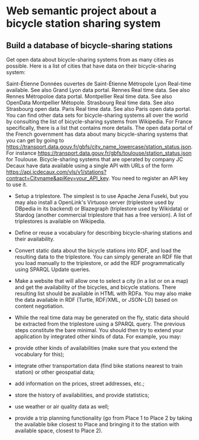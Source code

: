 

# Web semantic project about a bicycle station sharing system


## Build a database of bicycle-sharing stations
Get open data about bicycle-sharing systems from as many cities as possible. Here is a list of cities that have data on their bicycle-sharing system:

Saint-Étienne
Données ouvertes de Saint-Étienne Métropole
Lyon
Real-time available. See also Grand Lyon data portal.
Rennes
Real time data. See also Rennes Métropoloe data portal.
Montpellier
Real time data. See also OpenData Montpellier Métopole.
Strasbourg
Real time data. See also Strasbourg open data.
Paris
Real time data. See also Paris open data portal.
You can find other data sets for bicycle-sharing systems all over the world by consulting the list of bicycle-sharing systems from Wikipedia. For France specifically, there is a list that contains more details. The open data portal of the French government has data about many bicycle-sharing systems that you can get by going to https://transport.data.gouv.fr/gbfs/city_name_lowercase/station_status.json. For instance https://transport.data.gouv.fr/gbfs/toulouse/station_status.json for Toulouse. Bicycle-sharing systems that are operated by company JC Decaux have data available using a single API with URLs of the form https://api.jcdecaux.com/vls/v1/stations?contract=Cityname&apiKey=your_API_key. You need to register an API key to use it.



+ Setup a triplestore. The simplest is to use Apache Jena Fuseki, but you may also install a OpenLink's Virtuoso server (triplestore used by DBpedia in its backend) or Blazegraph (triplestore used by Wikidata) or Stardog (another commercial triplestore that has a free version). A list of triplestores is available on Wikipedia.
+ Define or reuse a vocabulary for describing bicycle-sharing stations and their availability.
+ Convert static data about the bicycle stations into RDF, and load the resulting data to the triplestore. You can simply generate an RDF file that you load manually to the triplestore, or add the RDF programmatically using SPARQL Update queries.
+ Make a website that will allow one to select a city (in a list or on a map) and get the availability of the bicycles, and bicycle stations. There resulting list should be available in HTML with RDFa. You may also make the data available in RDF (Turtle, RDF/XML, or JSON-LD) based on content negotiation.
+ While the real time data may be generated on the fly, static data should be extracted from the triplestore using a SPARQL query.
The previous steps constitute the bare minimal. You should then try to extend your application by integrated other kinds of data. For example, you may:

+ provide other kinds of availabilities (make sure that you extend the vocabulary for this);
+ integrate other transportation data (find bike stations nearest to train station) or other geospatial data;
+ add information on the prices, street addresses, etc.;
+ store the history of availabilities, and provide statistics;
+ use weather or air quality data as well;
+ provide a trip planning functionality (go from Place 1 to Place 2 by taking the available bike closest to Place  and bringing it to the station with available space, closest to Place 2).
